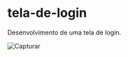 # tela-de-login
Desenvolvimento de uma tela de login.

![Capturar](https://user-images.githubusercontent.com/55932953/112145400-0db35800-8bb9-11eb-85ea-c2b7b78a6eed.PNG)


